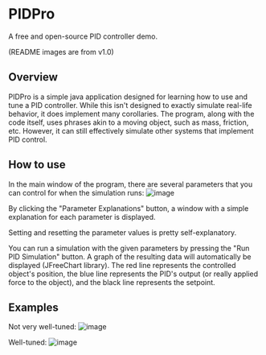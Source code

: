 # PIDPro
A free and open-source PID controller demo.

(README images are from v1.0)

## Overview
PIDPro is a simple java application designed for learning how to use and tune a PID controller. 
While this isn't designed to exactly simulate real-life behavior, it does implement many corollaries.
The program, along with the code itself, uses phrases akin to a moving object, such as mass, friction, etc.
However, it can still effectively simulate other systems that implement PID control.

## How to use
In the main window of the program, there are several parameters that you can control for when the simulation runs:
![image](https://github.com/user-attachments/assets/2757f490-2e29-4493-aa06-57c1e36321dd)

By clicking the "Parameter Explanations" button, a window with a simple explanation for each parameter is displayed.

Setting and resetting the parameter values is pretty self-explanatory.

You can run a simulation with the given parameters by pressing the "Run PID Simulation" button. A graph of the
resulting data will automatically be displayed (JFreeChart library). The red line represents the controlled object's 
position, the blue line represents the PID's output (or really applied force to the object), and the black line 
represents the setpoint.

## Examples
Not very well-tuned:
![image](https://github.com/user-attachments/assets/b6d915d0-3aa5-4f62-91bf-d8d8b45f603a)

Well-tuned:
![image](https://github.com/user-attachments/assets/b2284e01-e21b-47e1-842b-e41bec087a4c)
